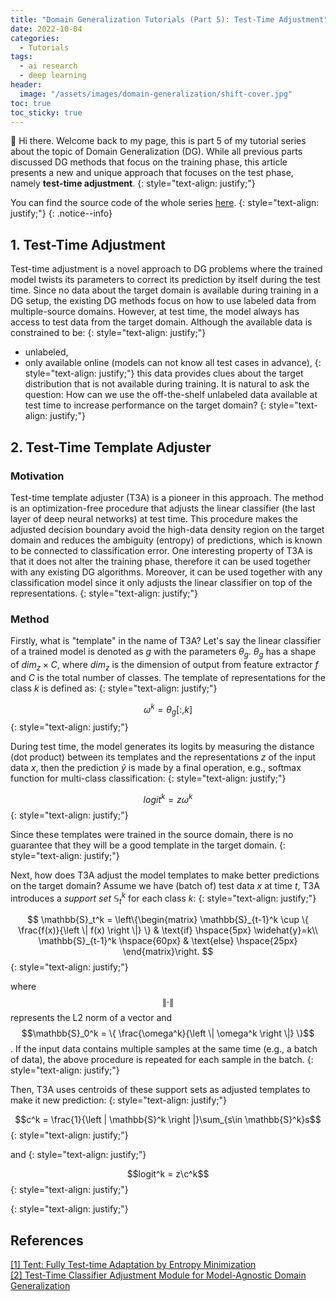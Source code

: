 ```yaml
---
title: "Domain Generalization Tutorials (Part 5): Test-Time Adjustment"
date: 2022-10-04
categories: 
  - Tutorials
tags: 
  - ai research
  - deep learning
header: 
  image: "/assets/images/domain-generalization/shift-cover.jpg"
toc: true
toc_sticky: true
---
```


👋 Hi there. Welcome back to my page, this is part 5 of my tutorial series about the topic of Domain Generalization (DG). While all previous parts discussed DG methods that focus on the training phase, this article presents a new and unique approach that focuses on the test phase, namely **test-time adjustment**. 
{: style="text-align: justify;"}

You can find the source code of the whole series [here](https://github.com/lhkhiem28/DGECG). 
{: style="text-align: justify;"}
{: .notice--info}

## 1. Test-Time Adjustment
Test-time adjustment is a novel approach to DG problems where the trained model twists its parameters to correct its prediction by itself during the test time. Since no data about the target domain is available during training in a DG setup, the existing DG methods focus on how to use labeled data from multiple-source domains. However, at test time, the model always has access to test data from the target domain. Although the available data is constrained to be:
{: style="text-align: justify;"}
* unlabeled, 
* only available online (models can not know all test cases in advance), 
{: style="text-align: justify;"}
this data provides clues about the target distribution that is not available during training. It is natural to ask the question: How can we use the off-the-shelf unlabeled data available at test time to increase performance on the target domain?
{: style="text-align: justify;"}

## 2. Test-Time Template Adjuster

### Motivation
Test-time template adjuster (T3A) is a pioneer in this approach. The method is an optimization-free procedure that adjusts the linear classifier (the last layer of deep neural networks) at test time. This procedure makes the adjusted decision boundary avoid the high-data density region on the target domain and reduces the ambiguity (entropy) of predictions, which is known to be connected to classification error. One interesting property of T3A is that it does not alter the training phase, therefore it can be used together with any existing DG algorithms. Moreover, it can be used together with any classification model since it only adjusts the linear classifier on top of the representations. 
{: style="text-align: justify;"}

### Method
Firstly, what is "template" in the name of T3A? Let's say the linear classifier of a trained model is denoted as $g$ with the parameters $\theta_{g}$. $\theta_{g}$ has a shape of $dim_{z}\times C$, where $dim_{z}$ is the dimension of output from feature extractor $f$ and $C$ is the total number of classes. The template of representations for the class $k$ is defined as: 
{: style="text-align: justify;"}

$$\omega^k = \theta_{g}[:, k]$$
{: style="text-align: justify;"}

During test time, the model generates its logits by measuring the distance (dot product) between its templates and the representations $z$ of the input data $x$, then the prediction $\widehat{y}$ is made by a final operation, e.g., softmax function for multi-class classification: 
{: style="text-align: justify;"}

$$logit^k = z\omega^k$$
{: style="text-align: justify;"}

Since these templates were trained in the source domain, there is no guarantee that they will be a good template in the target domain. 
{: style="text-align: justify;"}

Next, how does T3A adjust the model templates to make better predictions on the target domain? Assume we have (batch of) test data $x$ at time $t$, T3A introduces a _support set_ $\mathbb{S}_t^k$ for each class $k$: 
{: style="text-align: justify;"}

$$
\mathbb{S}_t^k = \left\{\begin{matrix}
\mathbb{S}_{t-1}^k \cup \{ \frac{f(x)}{\left \| f(x) \right \|} \} & \text{if} \hspace{5px} \widehat{y}=k\\ 
\mathbb{S}_{t-1}^k \hspace{60px} & \text{else} \hspace{25px}
\end{matrix}\right.
$$
{: style="text-align: justify;"}

where $$\left \| \cdot \right \|$$ represents the L2 norm of a vector and $$\mathbb{S}_0^k = \{ \frac{\omega^k}{\left \| \omega^k \right \|} \}$$. If the input data contains multiple samples at the same time (e.g., a batch of data), the above procedure is repeated for each sample in the batch. 
{: style="text-align: justify;"}

Then, T3A uses centroids of these support sets as adjusted templates to make it new prediction: 
{: style="text-align: justify;"}

$$c^k = \frac{1}{\left | \mathbb{S}^k \right |}\sum_{s\in  \mathbb{S}^k}s$$
{: style="text-align: justify;"}

and
{: style="text-align: justify;"}

$$logit^k = z\c^k$$
{: style="text-align: justify;"}

<!-- To be continued ... -->
{: style="text-align: justify;"}

## References
[[1] Tent: Fully Test-time Adaptation by Entropy Minimization](https://arxiv.org/abs/2006.10726)<br>
[[2] Test-Time Classifier Adjustment Module for Model-Agnostic Domain Generalization](https://proceedings.neurips.cc/paper/2021/hash/1415fe9fea0fa1e45dddcff5682239a0-Abstract.html)<br>